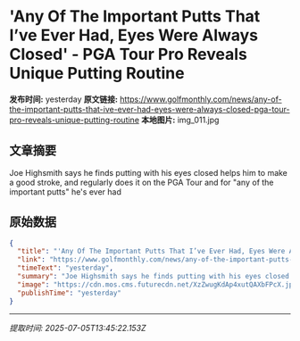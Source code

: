 # 'Any Of The Important Putts That I’ve Ever Had, Eyes Were Always Closed' - PGA Tour Pro Reveals Unique Putting Routine

**发布时间:** yesterday
**原文链接:** https://www.golfmonthly.com/news/any-of-the-important-putts-that-ive-ever-had-eyes-were-always-closed-pga-tour-pro-reveals-unique-putting-routine
**本地图片:** img_011.jpg

## 文章摘要

Joe Highsmith says he finds putting with his eyes closed helps him to make a good stroke, and regularly does it on the PGA Tour and for "any of the important putts" he's ever had

## 原始数据

```json
{
  "title": "'Any Of The Important Putts That I’ve Ever Had, Eyes Were Always Closed' - PGA Tour Pro Reveals Unique Putting Routine",
  "link": "https://www.golfmonthly.com/news/any-of-the-important-putts-that-ive-ever-had-eyes-were-always-closed-pga-tour-pro-reveals-unique-putting-routine",
  "timeText": "yesterday",
  "summary": "Joe Highsmith says he finds putting with his eyes closed helps him to make a good stroke, and regularly does it on the PGA Tour and for \"any of the important putts\" he's ever had",
  "image": "https://cdn.mos.cms.futurecdn.net/XzZwugKdAp4xutQAXbFPcX.jpg",
  "publishTime": "yesterday"
}
```

---
*提取时间: 2025-07-05T13:45:22.153Z*
